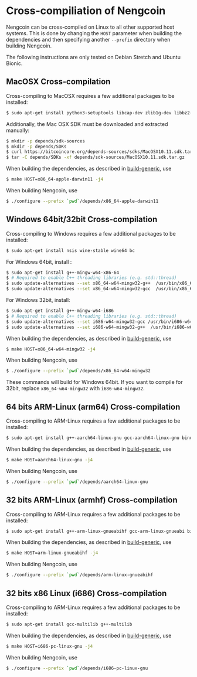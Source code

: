 Cross-compiliation of Nengcoin
===============================

Nengcoin can be cross-compiled on Linux to all other supported host systems. This is done by changing
the `HOST` parameter when building the dependencies and then specifying another `--prefix` directory when building Nengcoin.

The following instructions are only tested on Debian Stretch and Ubuntu Bionic.

MacOSX Cross-compilation
------------------------
Cross-compiling to MacOSX requires a few additional packages to be installed:

```bash
$ sudo apt-get install python3-setuptools libcap-dev zlib1g-dev libbz2-dev
```

Additionally, the Mac OSX SDK must be downloaded and extracted manually:

```bash
$ mkdir -p depends/sdk-sources
$ mkdir -p depends/SDKs
$ curl https://bitcoincore.org/depends-sources/sdks/MacOSX10.11.sdk.tar.gz -o depends/sdk-sources/MacOSX10.11.sdk.tar.gz
$ tar -C depends/SDKs -xf depends/sdk-sources/MacOSX10.11.sdk.tar.gz
```

When building the dependencies, as described in [build-generic](build-generic.md), use

```bash
$ make HOST=x86_64-apple-darwin11 -j4
```

When building Nengcoin, use

```bash
$ ./configure --prefix `pwd`/depends/x86_64-apple-darwin11
```

Windows 64bit/32bit Cross-compilation
-------------------------------
Cross-compiling to Windows requires a few additional packages to be installed:

```bash
$ sudo apt-get install nsis wine-stable wine64 bc
```

For Windows 64bit, install :
```bash
$ sudo apt-get install g++-mingw-w64-x86-64
$ # Required to enable C++ threading libraries (e.g. std::thread)
$ sudo update-alternatives --set x86_64-w64-mingw32-g++  /usr/bin/x86_64-w64-mingw32-g++-posix
$ sudo update-alternatives --set x86_64-w64-mingw32-gcc  /usr/bin/x86_64-w64-mingw32-gcc-posix
```

For Windows 32bit, install:
```bash
$ sudo apt-get install g++-mingw-w64-i686
$ # Required to enable C++ threading libraries (e.g. std::thread)
$ sudo update-alternatives --set i686-w64-mingw32-gcc /usr/bin/i686-w64-mingw32-gcc-posix
$ sudo update-alternatives --set i686-w64-mingw32-g++  /usr/bin/i686-w64-mingw32-g++-posix
```

When building the dependencies, as described in [build-generic](build-generic.md), use

```bash
$ make HOST=x86_64-w64-mingw32 -j4
```

When building Nengcoin, use

```bash
$ ./configure --prefix `pwd`/depends/x86_64-w64-mingw32
```

These commands will build for Windows 64bit. If you want to compile for 32bit,
replace `x86_64-w64-mingw32` with `i686-w64-mingw32`.

64 bits ARM-Linux (arm64) Cross-compilation
-------------------
Cross-compiling to ARM-Linux requires a few additional packages to be installed:

```bash
$ sudo apt-get install g++-aarch64-linux-gnu gcc-aarch64-linux-gnu binutils-aarch64-linux-gnu
```

When building the dependencies, as described in [build-generic](build-generic.md), use

```bash
$ make HOST=aarch64-linux-gnu -j4
```

When building Nengcoin, use

```bash
$ ./configure --prefix `pwd`/depends/aarch64-linux-gnu
```

32 bits ARM-Linux (armhf) Cross-compilation
-------------------
Cross-compiling to ARM-Linux requires a few additional packages to be installed:

```bash
$ sudo apt-get install g++-arm-linux-gnueabihf gcc-arm-linux-gnueabi binutils-arm-linux-gnueabi
```

When building the dependencies, as described in [build-generic](build-generic.md), use

```bash
$ make HOST=arm-linux-gnueabihf -j4
```

When building Nengcoin, use

```bash
$ ./configure --prefix `pwd`/depends/arm-linux-gnueabihf
```

32 bits x86 Linux (i686) Cross-compilation
-------------------
Cross-compiling to ARM-Linux requires a few additional packages to be installed:

```bash
$ sudo apt-get install gcc-multilib g++-multilib
```

When building the dependencies, as described in [build-generic](build-generic.md), use

```bash
$ make HOST=i686-pc-linux-gnu -j4
```

When building Nengcoin, use

```bash
$ ./configure --prefix `pwd`/depends/i686-pc-linux-gnu
```
